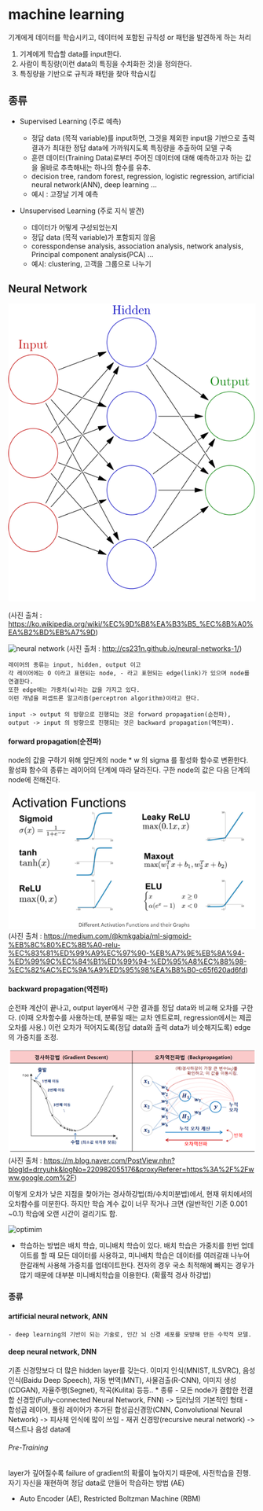 
# machine learning

기계에게 데이터를 학습시키고, 데이터에 포함된 규칙성 or 패턴을 발견하게 하는 처리

  1) 기계에게 학습할 data를 input한다. 
  2) 사람이 특징량(이런 data의 특징을 수치화한 것)을 정의한다.
  3) 특징량을 기반으로 규칙과 패턴을 찾아 학습시킴
  
 ## 종류 
 
  - Supervised Learning (주로 예측)
    - 정답 data (목적 variable)를 input하면, 그것을 제외한 input을 기반으로 출력 결과가 최대한 정답 data에 가까워지도록 특징량을 추출하여 모델 구축
    - 훈련 데이터(Training Data)로부터 주어진 데이터에 대해 예측하고자 하는 값을 올바로 추측해내는 하나의 함수를 유추. 
    - decision tree, random forest, regression, logistic regression, artificial neural network(ANN), deep learning ...
    * 예시 : 고장날 기계 예측
    
  - Unsupervised Learning (주로 지식 발견)
    - 데이터가 어떻게 구성되었는지
    - 정답 data (목적 variable)가 포함되지 않음
    - coresspondense analysis, association analysis, network analysis, Principal component analysis(PCA) ...
    * 예시: clustering, 고객을 그룹으로 나누기
    
  
  
  
  
  
  
  
  
 ## Neural Network


![neural_network](./img/neural_network.png)

 (사진 출처 : https://ko.wikipedia.org/wiki/%EC%9D%B8%EA%B3%B5_%EC%8B%A0%EA%B2%BD%EB%A7%9D)
 
![neural network](./img/neuron_model.png)
 (사진 출처 : http://cs231n.github.io/neural-networks-1/)
 
    레이어의 종류는 input, hidden, output 이고  
    각 레이어에는 O 이라고 표현되는 node, - 라고 표현되는 edge(link)가 있으며 node를 연결한다.
    또한 edge에는 가중치(w)라는 값을 가지고 있다.
    이런 개념을 퍼셉트론 알고리즘(perceptron algorithm)이라고 한다.
    
    input -> output 의 방향으로 진행되는 것은 forward propagation(순전파),
    output -> input 의 방향으로 진행되는 것은 backward propagation(역전파).
 
 
 #### forward propagation(순전파)
 node의 값을 구하기 위해 앞단계의 node * w 의 sigma 를 활성화 함수로 변환한다.   
 활성화 함수의 종류는 레이어의 단계에 따라 달라진다. 구한 node의 값은 다음 단계의 node에 전해진다. 
  
  ![activation_functions](./img/functions.png)
  (사진 출처 : https://medium.com/@kmkgabia/ml-sigmoid-%EB%8C%80%EC%8B%A0-relu-%EC%83%81%ED%99%A9%EC%97%90-%EB%A7%9E%EB%8A%94-%ED%99%9C%EC%84%B1%ED%99%94-%ED%95%A8%EC%88%98-%EC%82%AC%EC%9A%A9%ED%95%98%EA%B8%B0-c65f620ad6fd)
 
 
 
 
 #### backward propagation(역전파)
 순전파 계산이 끝나고, output layer에서 구한 결과를 정답 data와 비교해 오차를 구한다.
 (이때 오차함수를 사용하는데, 분류일 때는 교차 엔트로피, regression에서는 제곱 오차를 사용.)
 이런 오차가 적어지도록(정답 data와 출력 data가 비슷해지도록) edge의 가중치를 조정. 
  
  ![backward_p](./img/bw.png)
 (사진 출처 : https://m.blog.naver.com/PostView.nhn?blogId=drryuhk&logNo=220982055176&proxyReferer=https%3A%2F%2Fwww.google.com%2F)
 
  이렇게 오차가 낮은 지점을 찾아가는 경사하강법(좌/수치미분법)에서, 현재 위치에서의 오차함수를 미분한다.
  하지만 학습 계수 값이 너무 작거나 크면 (일반적인 기준 0.001 ~0.1) 학습에 오랜 시간이 걸리기도 함.
  
  ![optimim](./img/optimul.png)
  + 학습하는 방법은 배치 학습, 미니배치 학습이 있다. 배치 학습은 가중치를 한번 업데이트를 할 때 모든 데이터를 사용하고, 미니배치 학습은 데이터를 여러갈래 나누어 한갈래씩 사용해 가중치를 업데이트한다. 전자의 경우 국소 최적해에 빠지는 경우가 많기 때문에 대부분 미니배치학습을 이용한다. (확률적 경사 하강법)
 
 
 
 
 
 
 ### 종류
 
 ####  artificial neural network, ANN
    - deep learning의 기반이 되는 기술로, 인간 뇌 신경 세포를 모방해 만든 수학적 모델.
 ####  deep neural network, DNN
 기존 신경망보다 더 많은 hidden layer를 갖는다.
 이미지 인식(MNIST, ILSVRC), 음성 인식(Baidu Deep Speech), 자동 번역(MNT), 사물검출(R-CNN), 이미지 생성(CDGAN), 자율주행(Segnet), 작곡(Kulita) 등등..
     * 종류
         - 모든 node가 결합한 전결합 신경망(Fully-connected Neural Network, FNN)
             -> 딥러닝의 기본적인 형태
         - 합성곱 레이어, 풀링 레이어가 추가된 합성곱신경망(CNN, Convolutional Neural Network)
             -> 피사체 인식에 많이 쓰임
         - 재귀 신경망(recursive neural network)
             -> 텍스트나 음성 data에 
         
  ###### Pre-Training
  layer가 깊어질수록 failure of gradient의 확률이 높아지기 때문에, 사전학습을 진행.
  자기 자신을 재현하여 정답 data로 만들어 학습하는 방법 (AE)
  - Auto Encoder (AE), Restricted Boltzman Machine (RBM)
  
  
